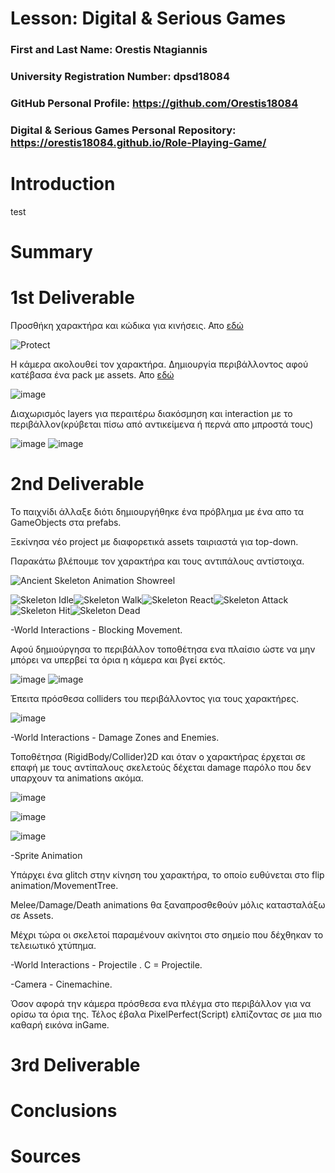 # Lesson: Digital & Serious Games

### First and Last Name: Orestis Ntagiannis
### University Registration Number: dpsd18084
### GitHub Personal Profile: https://github.com/Orestis18084
### Digital & Serious Games Personal Repository: https://orestis18084.github.io/Role-Playing-Game/

# Introduction

test

# Summary


# 1st Deliverable

Προσθήκη χαρακτήρα και κώδικα για κινήσεις.
Απο [εδώ](https://craftpix.net/freebies/free-knight-character-sprites-pixel-art/)

![Protect](https://user-images.githubusercontent.com/116592885/201412815-0b4370a9-46f1-45c5-9406-f04aa2621d04.png)
 
Η κάμερα ακολουθεί τον χαρακτήρα.
Δημιουργία περιβάλλοντος αφού κατέβασα ένα pack με assets.
Απο [εδώ](https://angrysnail.itch.io/pixel-art-graveyard-tileset)

![image](https://user-images.githubusercontent.com/116592885/201414807-4c3116cb-c960-4c35-ac82-16ade2b3ae88.png)

Διαχωρισμός layers για περαιτέρω διακόσμηση και interaction με το περιβάλλον(κρύβεται πίσω από αντικείμενα ή περνά απο μπροστά τους)

![image](https://user-images.githubusercontent.com/116592885/201414855-5b2f915d-4bf4-421c-bc62-1701cd53b8ed.png)
![image](https://user-images.githubusercontent.com/116592885/201414912-644e4885-2292-47fd-9003-bc7b6ed30ef2.png)


# 2nd Deliverable

Το παιχνίδι άλλαξε διότι δημιουργήθηκε ένα πρόβλημα με ένα απο τα GameObjects στα prefabs.

Ξεκίνησα νέο project με διαφορετικά assets ταιριαστά για top-down.

Παρακάτω βλέπουμε τον χαρακτήρα και τους αντιπάλους αντίστοιχα.


![Ancient Skeleton Animation Showreel](https://user-images.githubusercontent.com/116592885/208311618-fcff51b0-354c-4018-8459-8c431544684e.gif)

![Skeleton Idle](https://user-images.githubusercontent.com/116592885/208311684-d6d008d4-03c6-436f-94d8-c9b40306cfb6.gif)![Skeleton Walk](https://user-images.githubusercontent.com/116592885/208312335-c7eefa33-815d-40bb-801e-29a777dd3031.gif)![Skeleton React](https://user-images.githubusercontent.com/116592885/208312339-d4120a7f-5ab9-4d42-8500-a68054e01fac.gif)![Skeleton Attack](https://user-images.githubusercontent.com/116592885/208312305-9f4f78e9-f7dd-4ec7-aeec-d411e1e858be.gif)![Skeleton Hit](https://user-images.githubusercontent.com/116592885/208312309-64a103c2-4265-4163-a166-6f3b943af82c.gif)![Skeleton Dead](https://user-images.githubusercontent.com/116592885/208312310-9e9715ae-9163-4cc3-9e8c-548edb83b374.gif)




 -World Interactions - Blocking Movement.
 
 Αφού δημιούργησα το περιβάλλον τοποθέτησα ενα πλαίσιο ώστε να μην μπόρει να υπερβεί τα όρια η κάμερα και βγεί εκτός.
 
 ![image](https://user-images.githubusercontent.com/116592885/208311512-cfff7549-f735-4552-86f5-f49fbfb85340.png)
 ![image](https://user-images.githubusercontent.com/116592885/208311550-c922e6fa-4af1-4378-876b-c2634da69371.png)
 
 Έπειτα πρόσθεσα colliders του περιβάλλοντος για τους χαρακτήρες.

![image](https://user-images.githubusercontent.com/116592885/208311530-6514d8c3-cf7b-434e-8046-608cf03b4018.png)



 -World Interactions - Damage Zones and Enemies. 
 
 Τοποθέτησα (RigidBody/Collider)2D και όταν ο χαρακτήρας έρχεται σε επαφή με τους αντίπαλους σκελετούς δέχεται damage παρόλο που δεν υπαρχουν τα animations ακόμα.
 
 ![image](https://user-images.githubusercontent.com/116592885/208311577-c70cac61-365f-4dc1-845f-f8e0e42a36bc.png)
 
 ![image](https://user-images.githubusercontent.com/116592885/208311591-fc31e021-033f-48fe-afe1-7a1725611778.png)
 
![image](https://user-images.githubusercontent.com/116592885/208311596-d932cf25-1aa2-4f1f-98bd-a7d2f85c9142.png)




 -Sprite Animation
 
 Υπάρχει ένα glitch στην κίνηση του χαρακτήρα, το οποίο ευθύνεται στο flip animation/MovementTree.
 
 Melee/Damage/Death animations θα ξαναπροσθεθούν μόλις κατασταλάξω σε Assets.
 
 Μέχρι τώρα οι σκελετοί παραμένουν ακίνητοι στο σημείο που δέχθηκαν το τελειωτικό χτύπημα.
  
 

 -World Interactions - Projectile .
C = Projectile.

 -Camera - Cinemachine.

Όσον αφορά την κάμερα πρόσθεσα ενα πλέγμα στο περιβάλλον για να ορίσω τα όρια της.
Τέλος έβαλα PixelPerfect(Script) ελπίζοντας σε μια πιο καθαρή εικόνα inGame.



# 3rd Deliverable 


# Conclusions


# Sources
